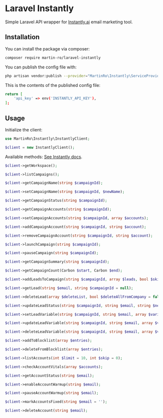 # Laravel Instantly
Simple Laravel API wrapper for [Instantly.ai](https://instantly.ai/) email marketing tool.

## Installation

You can install the package via composer:
```bash
composer require martin-ro/laravel-instantly
```

You can publish the config file with:
```bash
php artisan vendor:publish --provider="MartinRo\Instantly\ServiceProvider"
```
This is the contents of the published config file:
```bash
return [
    'api_key' => env('INSTANTLY_API_KEY'),
];
```

## Usage

Initialize the client:
```php
use MartinRo\Instantly\InstantlyClient;

$client = new InstantlyClient();
```

Available methods:
[See Instantly docs](https://developer.instantly.ai/campaign).
```php
$client->getWorkspace();

$client->listCampaigns();

$client->getCampaignName(string $campaignId);

$client->setCampaignName(string $campaignId, $newName);

$client->getCampaignStatus(string $campaignId);

$client->getCampaignAccounts(string $campaignId);

$client->setCampaignAccounts(string $campaignId, array $accounts);

$client->addCampaignAccount(string $campaignId, string $account);

$client->removeCampaignAccount(string $campaignId, string $account);

$client->launchCampaign(string $campaignId);

$client->pauseCampaign(string $campaignId);

$client->getCampaignSummary(string $campaignId);

$client->getCampaignCount(Carbon $start, Carbon $end);

$client->addLeadsToCampaign(string $campaignId, array $leads, bool $skipIfInWorkspace = true);

$client->getLead(string $email, string $campaignId = null);

$client->deleteLead(array $deleteList, bool $deleteAllFromCompany = false, string $campaignId = null);

$client->updateLeadStatus(string $campaignId, string $email, string $newStatus);

$client->setLeadVariable(string $campaignId, string $email, array $variables);

$client->updateLeadVariable(string $campaignId, string $email, array $variables);

$client->deleteLeadVariable(string $campaignId, string $email, array $variables);

$client->addToBlocklist(array $entries);

$client->deleteFromBlocklist(array $entries);

$client->listAccounts(int $limit = 10, int $skip = 0);

$client->checkAccountVitals(array $accounts);

$client->getAccountStatus(string $email);

$client->enableAccountWarmup(string $email);

$client->pauseAccountWarmup(string $email);

$client->markAccountsFixed(string $email = '');

$client->deleteAccount(string $email);
```